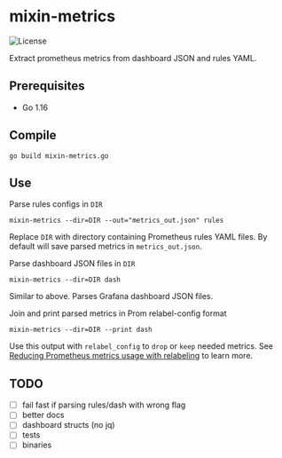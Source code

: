 # mixin-metrics
![License](https://img.shields.io/github/license/hjet/mixin-metrics?color=blue)

Extract prometheus metrics from dashboard JSON and rules YAML.

## Prerequisites
- Go 1.16

## Compile
```
go build mixin-metrics.go
```

## Use
Parse rules configs in `DIR`
```
mixin-metrics --dir=DIR --out="metrics_out.json" rules
```
Replace `DIR` with directory containing Prometheus rules YAML files. By default will save parsed metrics in `metrics_out.json`.

Parse dashboard JSON files in `DIR`
```
mixin-metrics --dir=DIR dash 
```
Similar to above. Parses Grafana dashboard JSON files.

Join and print parsed metrics in Prom relabel-config format
```
mixin-metrics --dir=DIR --print dash
```
Use this output with `relabel_config` to `drop` or `keep` needed metrics. See [Reducing Prometheus metrics usage with relabeling](https://grafana.com/docs/grafana-cloud/billing-and-usage/prometheus/usage-reduction/#reducing-prometheus-metrics-usage-with-relabeling) to learn more.

## TODO
- [ ] fail fast if parsing rules/dash with wrong flag
- [ ] better docs
- [ ] dashboard structs (no jq)
- [ ] tests
- [ ] binaries
